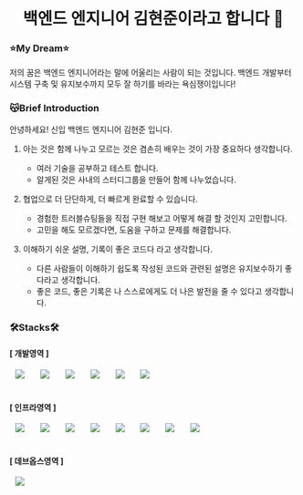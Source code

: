 <h1 align="center"> 백엔드 엔지니어 김현준이라고 합니다 👋 </h1>

<h3>⭐️My Dream⭐️</h3>
저의 꿈은 백엔드 엔지니어라는 말에 어울리는 사람이 되는 것입니다. 
백엔드 개발부터 시스템 구축 및 유지보수까지 모두 잘 하기를 바라는 욕심쟁이입니다! 

<h3>😽Brief Introduction</h3>
안녕하세요! 신입 백엔드 엔지니어 김현준 입니다.

1. 아는 것은 함께 나누고 모르는 것은 겸손히 배우는 것이 가장 중요하다 생각합니다.
    - 여러 기술을 공부하고 테스트 합니다.
    - 알게된 것은 사내의 스터디그룹을 만들어 함께 나누었습니다.

2. 협업으로 더 단단하게, 더 빠르게 완료할 수 있습니다.
    - 경험한 트러블슈팅들을 직접 구현 해보고 어떻게 해결 할 것인지 고민합니다.
    - 고민을 해도 모르겠다면, 도움을 구하고 문제를 해결합니다.

3. 이해하기 쉬운 설명, 기록이 좋은 코드다 라고 생각합니다.
    - 다른 사람들이 이해하기 쉽도록 작성된 코드와 관련된 설명은 유지보수하기 좋다라고 생각합니다.
    - 좋은 코드, 좋은 기록은 나 스스로에게도 더 나은 발전을 줄 수 있다고 생각합니다.

<h3>🛠️Stacks🛠️</h3>
<h4>[ 개발영역 ]</h4>
<div>
    <img src="https://img.shields.io/badge/Java-007396?style=flat-square&logo=Java&logoColor=white" style="height : auto; margin-left : 10px; margin-right : 10px;"/></a>&nbsp;
    <img src="https://img.shields.io/badge/Spring-6DB33F?style=flat-square&logo=Spring&logoColor=white" style="height : auto; margin-left : 10px; margin-right : 10px;"/></a>&nbsp;    
    <img src="https://img.shields.io/badge/SpringBoot-6DB33F?style=flat-square&logo=Spring Boot&logoColor=white" style="height : auto; margin-left : 10px; margin-right : 10px;"/></a>&nbsp;
    <img src="https://img.shields.io/badge/SpringSecurity-6DB33F?style=flat-square&logo=Spring Security&logoColor=white" style="height : auto; margin-left : 10px; margin-right : 10px;"/></a>&nbsp;
    <img src="https://img.shields.io/badge/JPA-000000?style=flat-square&logo=&logoColor=white" style="height : auto; margin-left : 10px; margin-right : 10px;"/></a>&nbsp;
    <img src="https://img.shields.io/badge/Thymeleaf-005F0F?style=flat-square&logo=Thymeleaf&logoColor=white" style="height : auto; margin-left : 10px; margin-right : 10px;"/></a>&nbsp;
</div>
<br>
<h4>[ 인프라영역 ]</h4>
<div>
    <img src="https://img.shields.io/badge/Linux-FCC624?style=flat-square&logo=Linux&logoColor=white" style="height : auto; margin-left : 10px; margin-right : 10px;"/></a>&nbsp;
    <img src="https://img.shields.io/badge/ShellScript-5391FE?style=flat-square&logo=PowerShell&logoColor=white" style="height : auto; margin-left : 10px; margin-right : 10px;"/></a>&nbsp;
    <img src="https://img.shields.io/badge/Python-3776AB?style=flat-square&logo=Python&logoColor=white" style="height : auto; margin-left : 10px; margin-right : 10px;"/></a>&nbsp;
    <img src="https://img.shields.io/badge/Ansible-EE0000?style=flat-square&logo=Ansible&logoColor=white" style="height : auto; margin-left : 10px; margin-right : 10px;"/></a>&nbsp;
    <img src="https://img.shields.io/badge/Vagrant-1868F2?style=flat-square&logo=Vagrant&logoColor=white" style="height : auto; margin-left : 10px; margin-right : 10px;"/></a>&nbsp;
    <img src="https://img.shields.io/badge/KVM-607078?style=flat-square&logo=&logoColor=white" style="height : auto; margin-left : 10px; margin-right : 10px;"/></a>&nbsp;
    <img src="https://img.shields.io/badge/Docker-2496ED?style=flat-square&logo=Docker&logoColor=white" style="height : auto; margin-left : 10px; margin-right : 10px;"/></a>&nbsp;
    <img src="https://img.shields.io/badge/WireGuard-88171A?style=flat-square&logo=WireGuard&logoColor=white" style="height : auto; margin-left : 10px; margin-right : 10px;"/></a>&nbsp;
</div>
<br>
<h4>[ 데브옵스영역 ]</h4>
<div>
    <img src="https://img.shields.io/badge/Jenkins-D24939?style=flat-square&logo=Jenkins&logoColor=white" style="height : auto; margin-left : 10px; margin-right : 10px;"/></a>&nbsp;
</div>



